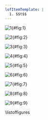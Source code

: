 ```yaml
---
lofItemTemplate: |
  1. $$t$$
---
```


![1](fig1.png){#fig:1}

![2](fig2.png){#fig:2}

![3](fig3.png){#fig:3}

![4](fig4.png){#fig:4}

![5](fig5.png){#fig:5}

![6](fig6.png){#fig:6}

![7](fig7.png){#fig:7}

![8](fig8.png){#fig:8}

![9](fig9.png){#fig:9}


\listoffigures
